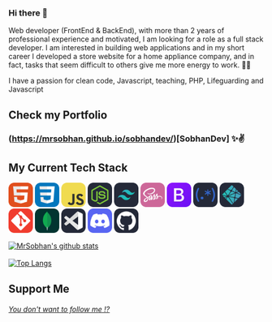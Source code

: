 ### Hi there 👋

Web developer (FrontEnd & BackEnd), with more than 2 years of professional experience and motivated, I am looking for a role as a full stack developer. I am interested in building web applications and in my short career I developed a store website for a home appliance company, and in fact, tasks that seem difficult to others give me more energy to work. 🍲🥡

I have a passion for clean code, Javascript, teaching, PHP, Lifeguarding and Javascript

## Check my Portfolio

### (https://mrsobhan.github.io/sobhandev/)[SobhanDev] ✨✌️

## My Current Tech Stack

<img src="https://github.com/tandpfun/skill-icons/blob/main/icons/HTML.svg" width="48" title="HTML"> <img src="https://github.com/tandpfun/skill-icons/blob/main/icons/CSS.svg" width="48" title="CSS"> <img src="https://github.com/tandpfun/skill-icons/blob/main/icons/JavaScript.svg" width="48" title="Javascript"> <img src="https://github.com/tandpfun/skill-icons/blob/main/icons/NodeJS-Dark.svg" width="48" title="Node.js"> <img src="https://github.com/tandpfun/skill-icons/blob/main/icons/TailwindCSS-Dark.svg" width="48" title="TailWindCss"> <img src="https://github.com/tandpfun/skill-icons/blob/main/icons/Sass.svg" width="48" title="Sass"> <img src="https://github.com/tandpfun/skill-icons/blob/main/icons/Bootstrap.svg" width="48"> <img src="https://github.com/tandpfun/skill-icons/blob/main/icons/Regex-Dark.svg" width="48" title="Regex"> <img src="https://github.com/tandpfun/skill-icons/blob/main/icons/Netlify-Dark.svg" width="48" title="Netlify"> <img src="https://github.com/tandpfun/skill-icons/blob/main/icons/Git.svg" width="48" title="Git"> <img src="https://github.com/tandpfun/skill-icons/blob/main/icons/MongoDB.svg" width="48" title="MongoDB"> <img src="https://github.com/tandpfun/skill-icons/blob/main/icons/VSCode-Dark.svg" width="48" title="Vscode"> <img src="https://github.com/tandpfun/skill-icons/blob/main/icons/Discord.svg" width="48" title="Discord"> <img src="https://github.com/tandpfun/skill-icons/blob/main/icons/Github-Dark.svg" width="48" title="Github">



[![MrSobhan's github stats](https://github-readme-stats.vercel.app/api?username=MrSobhan&show_icons=true&theme=tokyonight)](https://github.com/MrSobhan/)
<br/>
<br/>
[![Top Langs](https://github-readme-stats.vercel.app/api/top-langs/?username=MrSobhan&layout=compact)](https://github.com/anuraghazra/github-readme-stats)

## Support Me

<div>
  <a href="https://t.me/soobhhan">
  <h6>You don't want to follow me !?</h6>
  </a>
</div>

